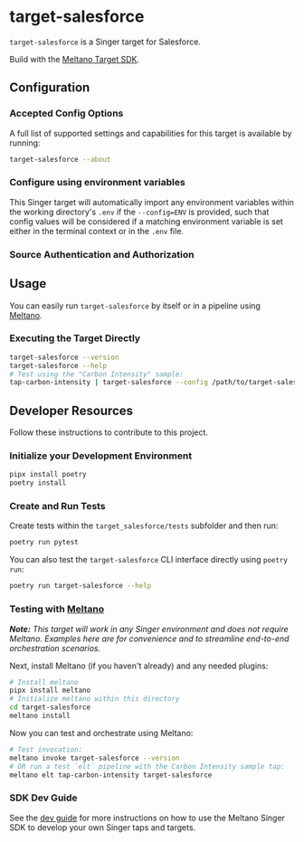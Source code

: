 # target-salesforce

`target-salesforce` is a Singer target for Salesforce.

Build with the [Meltano Target SDK](https://sdk.meltano.com).

<!--

Developer TODO: Update the below as needed to correctly describe the install procedure. For instance, if you do not have a PyPi repo, or if you want users to directly install from your git repo, you can modify this step as appropriate.

## Installation

Install from PyPi:

```bash
pipx install target-salesforce
```

Install from GitHub:

```bash
pipx install git+https://github.com/ORG_NAME/target-salesforce.git@main
```

-->

## Configuration

### Accepted Config Options

<!--
Developer TODO: Provide a list of config options accepted by the target.

This section can be created by copy-pasting the CLI output from:

```
target-salesforce --about --format=markdown
```
-->

A full list of supported settings and capabilities for this
target is available by running:

```bash
target-salesforce --about
```

### Configure using environment variables

This Singer target will automatically import any environment variables within the working directory's
`.env` if the `--config=ENV` is provided, such that config values will be considered if a matching
environment variable is set either in the terminal context or in the `.env` file.

### Source Authentication and Authorization

<!--
Developer TODO: If your target requires special access on the destination system, or any special authentication requirements, provide those here.
-->

## Usage

You can easily run `target-salesforce` by itself or in a pipeline using [Meltano](https://meltano.com/).

### Executing the Target Directly

```bash
target-salesforce --version
target-salesforce --help
# Test using the "Carbon Intensity" sample:
tap-carbon-intensity | target-salesforce --config /path/to/target-salesforce-config.json
```

## Developer Resources

Follow these instructions to contribute to this project.

### Initialize your Development Environment

```bash
pipx install poetry
poetry install
```

### Create and Run Tests

Create tests within the `target_salesforce/tests` subfolder and
  then run:

```bash
poetry run pytest
```

You can also test the `target-salesforce` CLI interface directly using `poetry run`:

```bash
poetry run target-salesforce --help
```

### Testing with [Meltano](https://meltano.com/)

_**Note:** This target will work in any Singer environment and does not require Meltano.
Examples here are for convenience and to streamline end-to-end orchestration scenarios._

<!--
Developer TODO:
Your project comes with a custom `meltano.yml` project file already created. Open the `meltano.yml` and follow any "TODO" items listed in
the file.
-->

Next, install Meltano (if you haven't already) and any needed plugins:

```bash
# Install meltano
pipx install meltano
# Initialize meltano within this directory
cd target-salesforce
meltano install
```

Now you can test and orchestrate using Meltano:

```bash
# Test invocation:
meltano invoke target-salesforce --version
# OR run a test `elt` pipeline with the Carbon Intensity sample tap:
meltano elt tap-carbon-intensity target-salesforce
```

### SDK Dev Guide

See the [dev guide](https://sdk.meltano.com/en/latest/dev_guide.html) for more instructions on how to use the Meltano Singer SDK to
develop your own Singer taps and targets.
